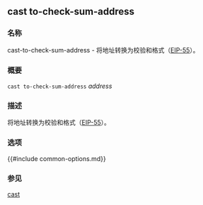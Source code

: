 ## cast to-check-sum-address

### 名称

cast-to-check-sum-address - 将地址转换为校验和格式（[EIP-55][eip55]）。

### 概要

``cast to-check-sum-address`` *address*

### 描述

将地址转换为校验和格式（[EIP-55][eip55]）。

### 选项

{{#include common-options.md}}

### 参见

[cast](./cast.md)

[eip55]: https://github.com/ethereum/EIPs/blob/master/EIPS/eip-55.md
